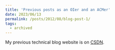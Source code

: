 ```yaml
---
title: 'Previous posts as an OIer and an ACMer'
date: 2023/06/13
permalink: /posts/2012/08/blog-post-1/
tags:
  - archived
---
```


My previous technical blog website is on [CSDN](https://blog.csdn.net/kgv093).
